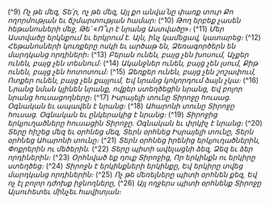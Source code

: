 
(^9) _Ոչ թե մեզ, Տե՛ր, ոչ թե մեզ,
Այլ քո անվա՛նը փառք տուր
Քո ողորմության եւ ճշմարտության համար։_
(^10) _Թող երբեք չասեն հեթանոսների մեջ,
Թե՝ «Ո՞ւր է նրանց Աստվածը»։_
(^11) _Մեր Աստվածը երկնքում եւ երկրում է.
Այն, ինչ կամեցավ, կատարեց։_
(^12) _Հեթանոսների կուռքերը ոսկի եւ արծաթ են,
Ձեռագործերն են մարդկանց որդիների։_
(^13) _Բերան ունեն, բայց չեն խոսում,
Աչքեր ունեն, բայց չեն տեսնում։_
(^14) _Ականջներ ունեն, բայց չեն լսում,
Քիթ ունեն, բայց չեն հոտոտում։_
(^15) _Ձեռքեր ունեն, բայց չեն շոշափում,
Ոտքեր ունեն, բայց չեն քայլում,
Եվ նրանց կոկորդում ձայն չկա։_
(^16) _Նրանց նման կլինեն նրանք, ովքեր ստեղծեցին նրանց,
Եվ բոլոր նրանց հուսացողները։_
(^17) _Իսրայելի տունը Տիրոջը հուսաց.
Օգնական եւ ապավեն է նրանց։_
(^18) _Ահարոնի տունը Տիրոջը հուսաց.
Օգնական եւ ընկերակից է նրանց։_
(^19) _Տիրոջից երկյուղածները հուսացին Տիրոջը.
Օգնական եւ փրկիչ է նրանց։_
(^20) _Տերը հիշեց մեզ եւ օրհնեց մեզ,
Տերն օրհնեց Իսրայելի տունը,
Տերն օրհնեց Ահարոնի տունը։_
(^21) _Տերն օրհնեց իրենից երկյուղածներին,
Փոքրերին ու մեծերին._
(^22) _Տերը պիտի ավելացնի ձեզ,
Ձեզ եւ ձեր որդիներին։_
(^23) _Օրհնված եք դուք Տիրոջից,
Որ երկինքն ու երկիրը ստեղծեց։_
(^24) _Տիրոջն է երկինքների երկինքը,
Եվ երկիրը տվեց մարդկանց որդիներին։_
(^25) _Ոչ թե մեռելները պիտի օրհնեն քեզ,
Եվ ոչ էլ բոլոր դժոխք իջնողները,_
(^26) _Այլ ողջերս պիտի օրհնենք Տիրոջը
Այսուհետեւ մինչեւ հավիտյան։_
